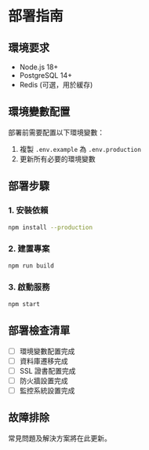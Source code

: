 # 部署指南

## 環境要求
- Node.js 18+
- PostgreSQL 14+
- Redis (可選，用於緩存)

## 環境變數配置
部署前需要配置以下環境變數：
1. 複製 `.env.example` 為 `.env.production`
2. 更新所有必要的環境變數

## 部署步驟

### 1. 安裝依賴
```bash
npm install --production
```

### 2. 建置專案
```bash
npm run build
```

### 3. 啟動服務
```bash
npm start
```

## 部署檢查清單
- [ ] 環境變數配置完成
- [ ] 資料庫遷移完成
- [ ] SSL 證書配置完成
- [ ] 防火牆設置完成
- [ ] 監控系統設置完成

## 故障排除
常見問題及解決方案將在此更新。 